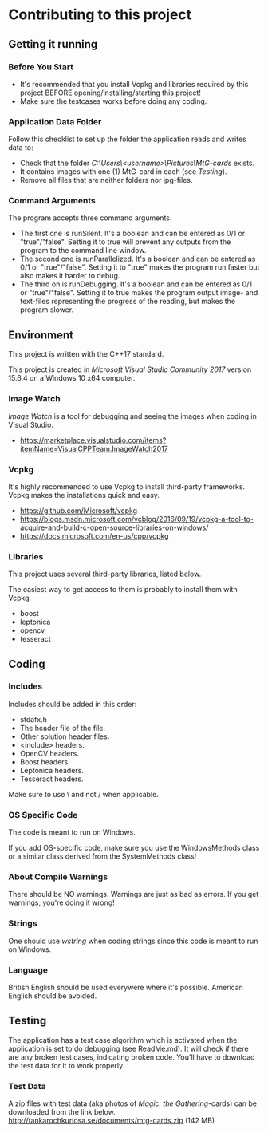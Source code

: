 # Contributing to this project

## Getting it running

### Before You Start
 * It's recommended that you install Vcpkg and libraries required by this project BEFORE opening/installing/starting this project!
 * Make sure the testcases works before doing any coding.

### Application Data Folder
Follow this checklist to set up the folder the application reads and writes data to:
 * Check that the folder *C:\Users\\&lt;username&gt;\Pictures\MtG-cards* exists.
 * It contains images with one (1) MtG-card in each (see *Testing*).
 * Remove all files that are neither folders nor jpg-files.
 
### Command Arguments
The program accepts three command arguments.
 * The first one is runSilent. It's a boolean and can be entered as 0/1 or "true"/"false". Setting it to true will prevent any outputs from the program to the command line window.
 * The second one is runParallelized. It's a boolean and can be entered as 0/1 or "true"/"false". Setting it to "true" makes the program run faster but also makes it harder to debug.
 * The third on is runDebugging. It's a boolean and can be entered as 0/1 or "true"/"false". Setting it to true makes the program output image- and text-files representing the progress of the reading, but makes the program slower.

## Environment
This project is written with the C++17 standard.

This project is created in *Microsoft Visual Studio Community 2017* version 15.6.4 on a Windows 10 x64 computer.

### Image Watch
*Image Watch* is a tool for debugging and seeing the images when coding in Visual Studio.
 * https://marketplace.visualstudio.com/items?itemName=VisualCPPTeam.ImageWatch2017

### Vcpkg
It's highly recommended to use Vcpkg to install third-party frameworks.
Vcpkg makes the installations quick and easy.
 * https://github.com/Microsoft/vcpkg
 * https://blogs.msdn.microsoft.com/vcblog/2016/09/19/vcpkg-a-tool-to-acquire-and-build-c-open-source-libraries-on-windows/
 * https://docs.microsoft.com/en-us/cpp/vcpkg

### Libraries
This project uses several third-party libraries, listed below.

The easiest way to get access to them is probably to install them with Vcpkg.
 * boost
 * leptonica
 * opencv
 * tesseract

## Coding

### Includes
Includes should be added in this order:
 * stdafx.h
 * The header file of the file.
 * Other solution header files.
 * &lt;include&gt; headers.
 * OpenCV headers.
 * Boost headers.
 * Leptonica headers.
 * Tesseract headers.

Make sure to use \ and not / when applicable.

### OS Specific Code
The code is meant to run on Windows.

If you add OS-specific code, make sure you use the WindowsMethods class or
a similar class derived from the SystemMethods class!

### About Compile Warnings
There should be NO warnings. Warnings are just as bad as errors. If you get warnings, you're doing it wrong!

### Strings
One should use *wstring* when coding strings since this code is meant to run on Windows.

### Language
British English should be used everywere where it's possible. American English should be avoided.

## Testing
The application has a test case algorithm which is activated when the application is set to do debugging (see ReadMe.md).
It will check if there are any broken test cases, indicating broken code. You'll have to download the test data for it to work properly.

### Test Data
A zip files with test data (aka photos of *Magic: the Gathering*-cards) can be downloaded from the link below.
http://tankarochkuriosa.se/documents/mtg-cards.zip (142 MB)
